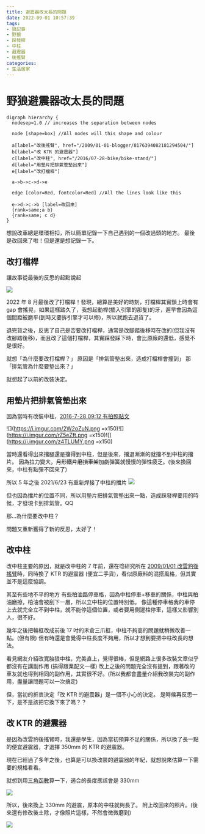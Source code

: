 ```yaml
---
title: 避震器改太長的問題
date: 2022-09-01 10:57:39
tags:
- 狼記事
- 野狼
- 踩發桿
- 中柱
- 避震器
- 後搖臂
categories:
- 生活居家
---
```


# 野狼避震器改太長的問題

```graphviz
digraph hierarchy {
  nodesep=1.0 // increases the separation between nodes

  node [shape=box] //All nodes will this shape and colour

  a[label="改後搖臂", href="/2009/01-01-blogger/8176394082181294504/"]
  b[label="改 KTR 的避震器"]
  c[label="改中柱", href="/2016/07-28-bike/bike-stand/"]
  d[label="用墊片把排氣管墊出來"]
  e[label="改打檔桿"]

  a->b->c->d->e

  edge [color=Red, fontcolor=Red] //All the lines look like this

  e->d->c->b [label=改回來]
  {rank=same;a b}
  {rank=same; c d}
}
```

想說改車總是環環相扣，所以簡單記錄一下自己遇到的一個改過頭的地方。
最後是改回來了啦！但是還是想記錄一下。

## 改打檔桿

讓故事從最後的反思的起點說起

![](https://i.imgur.com/0uNoDOK.jpg)

2022 年 8 月最後改了打檔桿！發現，總算是美好的時刻，打檔桿其實鎖上時會有 gap 會搖晃，如果這樣踏久了，我想起動桿(插入引擎的那隻)的牙，遲早會因為這個間距被磨平(到時又要拆引擎才可以修)，所以就跑去退貨了。

退完貨之後，反思了自己是否要改打檔桿，通常是改腳踏後移時在改的(但我沒有改腳踏後移)，而且改了這個打檔桿，其實踩發踩下時，會比原廠的還低，感覺不是很好。

就想「為什麼要改打檔桿？」
原因是「排氣管墊出來，造成打檔桿會撞到」
那「排氣管為什麼要墊出來？」

就想起了以前的改裝決定。

## 用墊片把排氣管墊出來

因為當時有改裝中柱，[2016-7-28 09:12 有拍照貼文](/2016/07-28-bike/bike-stand/)

![](https://i.imgur.com/2W2oZuN.png =x150)![](https://i.imgur.com/rZ5eZft.png =x150)![](https://i.imgur.com/z4TLUMY.png =x150)

當時還看得出來擋腿還是擋得到中柱，但是後來，擋退漸漸的就擋不到中柱的擋片。
因為拉力變大，~~月形鐵片磨損車架加劇~~彈簧就慢慢的彈性疲乏。(後來換回來，中柱有點彈不回來了)

所以 5 年之後 2021/6/23 有重新焊接了中柱的擋片
![](https://i.imgur.com/7mdCr0Z.jpg)

但也因為擋片的位置不同，所以用墊片把排氣管墊出來一點，造成踩發桿要用的時候，才發現卡到排氣管。QQ

那...為什麼要改中柱？

問題又重新獲得了新的反思，太好了！

## 改中柱

改中柱主要的原因，就是改中柱的 7 年前，還在唸研究所在 [2009/01/01 改雲豹後搖臂](/2009/01-01-blogger/8176394082181294504/)時，同時換了 KTR 的避震器 (便宜二手貨)，看似原廠料的混搭風格，但其實並不是這麼協調。

其至有些地不平的地方
有些柏油路停車格，因為中柱停車+移車的關係，中柱與柏油磨擦，柏油會被刮下一層，所以立中柱的位置特別低。
像這種停車格我的車停上去就完全立不到中柱，就不能停這個位置，或者要用側邊柱停車，這樣又影響別人，很不好。

幾年之後把輪框改成前後 17 吋的禾倉三爪框，中柱不夠高的問題就稍微改善一點。(但有限)
但有時還是會覺得中柱長度不夠用，所以才想到要把中柱改長的想法。

看見網友介紹改寬胎狼中柱，完美直上，覺得很棒，但是網路上很多改裝文章似乎都沒有在講副作用 (搞得跟業配文一樣) 改上之後的問題完全沒有提到，跟著改的車友就也得到相同的副作用，其實很不好。(所以我都會盡量介紹我改裝完的副作用，盡量讓問題可以一次搞定)

但，當初的折衷決定「改 KTR 的避震器」是一個不小心的決定。
是時候再反思一下，是不是該把它換下來了嗎？？

## 改 KTR 的避震器

是因為改雲豹後搖臂時，我還是學生，因為當初預算不足的關係，所以換了長一點的便宜避震器，才選擇 350mm 的 KTR 的避震器。

現在已經過了多年之後，也算是可以換改裝的避震器的年紀，就想說來估算一下需要的規格看看。

就想到用[三角函數](https://forum.jorsindo.com/thread-2564705-1-1.html)算一下，適合的長度應該會是 330mm

![](https://i.imgur.com/bh2Hhzh.png)

所以，後來換上 330mm 的避震，原本的中柱就夠長了。
附上改回來的照片。(後來還有修改後土除，才像照片這樣，不然會微微磨到)

![](https://i.imgur.com/AwJAmn3.png)

